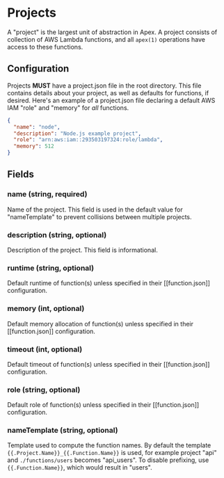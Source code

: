 
# Projects

A "project" is the largest unit of abstraction in Apex. A project consists of collection of AWS Lambda functions, and
all `apex(1)` operations have access to these functions.

## Configuration

Projects __MUST__ have a project.json file in the root directory. This file contains details about your project, as well as
defaults for functions, if desired. Here's an example of a project.json file declaring a default AWS IAM "role" and "memory" for _all_ functions.

```json
{
  "name": "node",
  "description": "Node.js example project",
  "role": "arn:aws:iam::293503197324:role/lambda",
  "memory": 512
}
```

## Fields

### name (string, required)

Name of the project. This field is used in the default value for "nameTemplate" to prevent collisions between multiple projects.

### description (string, optional)

Description of the project. This field is informational.

### runtime (string, optional)

Default runtime of function(s) unless specified in their [[function.json]] configuration.

### memory (int, optional)

Default memory allocation of function(s) unless specified in their [[function.json]] configuration.

### timeout (int, optional)

Default timeout of function(s) unless specified in their [[function.json]] configuration.

### role (string, optional)

Default role of function(s) unless specified in their [[function.json]] configuration.

### nameTemplate (string, optional)

Template used to compute the function names. By default the template `{{.Project.Name}}_{{.Function.Name}}` is used, for example project "api" and `./functions/users` becomes "api_users". To disable prefixing, use `{{.Function.Name}}`, which would result in "users".
